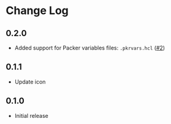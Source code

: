 # Change Log

## 0.2.0

- Added support for Packer variables files: `.pkrvars.hcl` ([#2](https://github.com/4ops/vscode-language-packer/issues/2))

## 0.1.1

- Update icon

## 0.1.0

- Initial release
